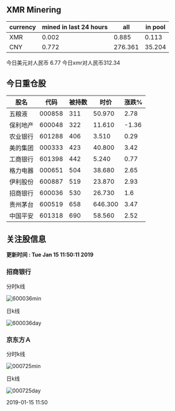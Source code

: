 ## XMR Minering

|currency|mined in last 24 hours|all|in pool|
|---|---|---|---|
|XMR|0.002|0.885|0.113|
|CNY|0.772|276.361|35.204|

今日美元对人民币 6.77	今日xmr对人民币312.34


## 今日重仓股 

|股名|代码|被持数|时价|涨跌%|
|---|---|---|---|---|
|五粮液|000858|311|50.970|2.78|
|保利地产|600048|322|11.610|-1.36|
|农业银行|601288|406|3.510|0.29|
|美的集团|000333|423|40.800|3.42|
|工商银行|601398|442|5.240|0.77|
|格力电器|000651|504|38.680|2.65|
|伊利股份|600887|519|23.870|2.93|
|招商银行|600036|530|26.730|1.6|
|贵州茅台|600519|658|646.300|3.47|
|中国平安|601318|690|58.560|2.52|

## 关注股信息
**更新时间 : Tue Jan 15 11:50:11 2019**
### 招商银行 
分时k线

![600036min](http://image.sinajs.cn/newchart/min/n/sh600036.gif)

日k线

![600036day](http://image.sinajs.cn/newchart/daily/n/sh600036.gif)

### 京东方Ａ 
分时k线

![000725min](http://image.sinajs.cn/newchart/min/n/sz000725.gif)

日k线

![000725day](http://image.sinajs.cn/newchart/daily/n/sz000725.gif)

2019-01-15 11:50